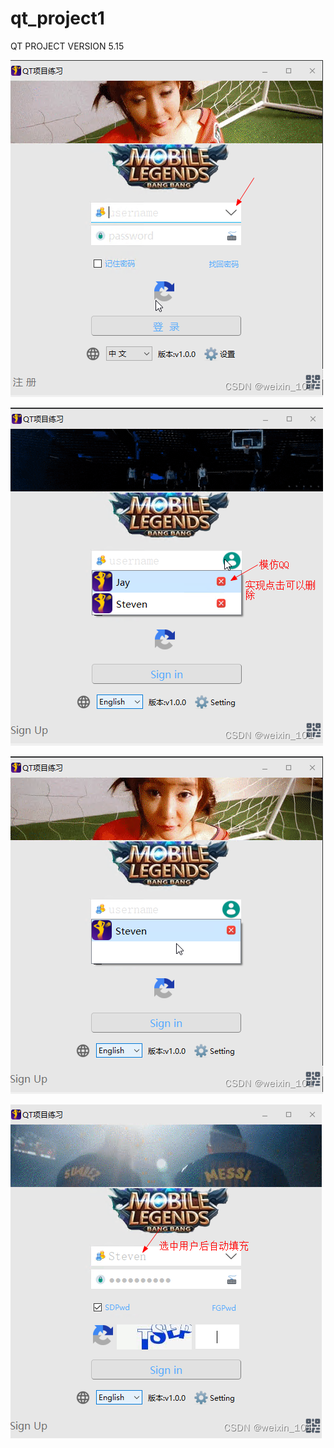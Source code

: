 # qt_project1


QT PROJECT VERSION 5.15



![microfreezer-scheme-4](https://github.com/lzglocal/qt_project01/blob/main/01.png?raw=true)

![microfreezer-scheme-4](https://github.com/lzglocal/qt_project01/blob/main/02.png?raw=true)

![microfreezer-scheme-4](https://github.com/lzglocal/qt_project01/blob/main/03.png?raw=true)

![microfreezer-scheme-4](https://github.com/lzglocal/qt_project01/blob/main/04.png?raw=true)

